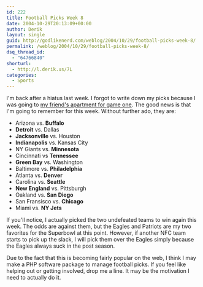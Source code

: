 ```yaml
---
id: 222
title: Football Picks Week 8
date: 2004-10-29T20:13:09+00:00
author: Derik
layout: single
guid: http://godlikenerd.com/weblog/2004/10/29/football-picks-week-8/
permalink: /weblog/2004/10/29/football-picks-week-8/
dsq_thread_id:
  - "64766840"
shorturl:
  - http://l.derik.us/7L
categories:
  - Sports
---
```

I'm back after a hiatus last week. I forgot to write down my picks because I was going to [my friend's apartment for game one](http://godlikenerd.com/v-web/gallery/AndyWorldSeries). The good news is that I'm going to remember for this week. Without further ado, they are:

  * Arizona vs. **Buffalo**
  * **Detroit** vs. Dallas
  * **Jacksonville** vs. Houston
  * **Indianapolis** vs. Kansas City
  * NY Giants vs. **Minnesota**
  * Cincinnati vs **Tennessee**
  * **Green Bay** vs. Washington
  * Baltimore vs. **Philadelphia**
  * Atlanta vs. **Denver**
  * Carolina vs. **Seattle**
  * **New England** vs. Pittsburgh
  * Oakland vs. **San Diego**
  * San Fransisco vs. **Chicago**
  * Miami vs. **NY Jets**

If you'll notice, I actually picked the two undefeated teams to win again this week. The odds are against them, but the Eagles and Patriots are my two favorites for the Superbowl at this point. However, if another NFC team starts to pick up the slack, I will pick them over the Eagles simply because the Eagles always suck in the post season.

Due to the fact that this is becoming fairly popular on the web, I think I may make a PHP software package to manage football picks. If you feel like helping out or getting involved, drop me a line. It may be the motivation I need to actually do it.